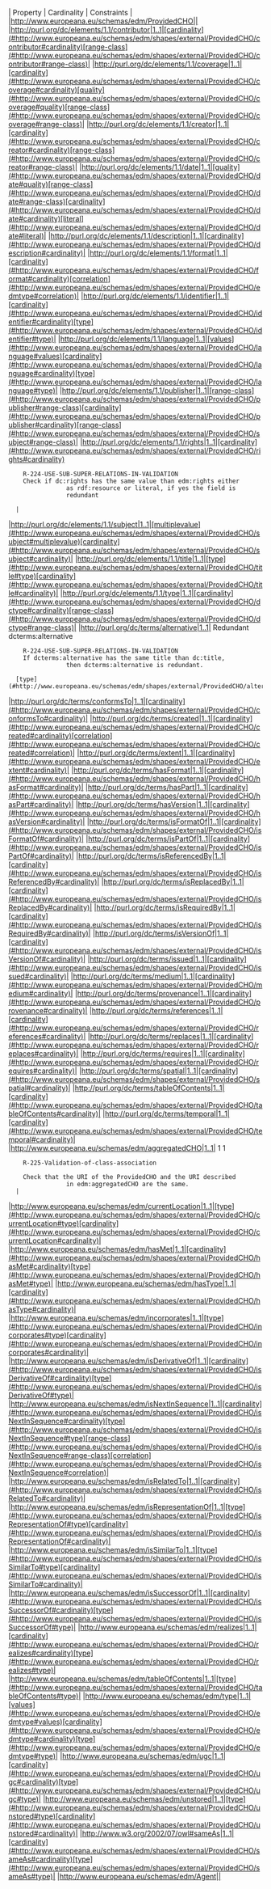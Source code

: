 | Property | Cardinality | Constraints |
|http://www.europeana.eu/schemas/edm/ProvidedCHO||
|http://purl.org/dc/elements/1.1/contributor|1..1|[cardinality](#http://www.europeana.eu/schemas/edm/shapes/external/ProvidedCHO/contributor#cardinality)[range-class](#http://www.europeana.eu/schemas/edm/shapes/external/ProvidedCHO/contributor#range-class)|
|http://purl.org/dc/elements/1.1/coverage|1..1|[cardinality](#http://www.europeana.eu/schemas/edm/shapes/external/ProvidedCHO/coverage#cardinality)[quality](#http://www.europeana.eu/schemas/edm/shapes/external/ProvidedCHO/coverage#quality)[range-class](#http://www.europeana.eu/schemas/edm/shapes/external/ProvidedCHO/coverage#range-class)|
|http://purl.org/dc/elements/1.1/creator|1..1|[cardinality](#http://www.europeana.eu/schemas/edm/shapes/external/ProvidedCHO/creator#cardinality)[range-class](#http://www.europeana.eu/schemas/edm/shapes/external/ProvidedCHO/creator#range-class)|
|http://purl.org/dc/elements/1.1/date|1..1|[quality](#http://www.europeana.eu/schemas/edm/shapes/external/ProvidedCHO/date#quality)[range-class](#http://www.europeana.eu/schemas/edm/shapes/external/ProvidedCHO/date#range-class)[cardinality](#http://www.europeana.eu/schemas/edm/shapes/external/ProvidedCHO/date#cardinality)[literal](#http://www.europeana.eu/schemas/edm/shapes/external/ProvidedCHO/date#literal)|
|http://purl.org/dc/elements/1.1/description|1..1|[cardinality](#http://www.europeana.eu/schemas/edm/shapes/external/ProvidedCHO/description#cardinality)|
|http://purl.org/dc/elements/1.1/format|1..1|[cardinality](#http://www.europeana.eu/schemas/edm/shapes/external/ProvidedCHO/format#cardinality)[correlation](#http://www.europeana.eu/schemas/edm/shapes/external/ProvidedCHO/edmtype#correlation)|
|http://purl.org/dc/elements/1.1/identifier|1..1|[cardinality](#http://www.europeana.eu/schemas/edm/shapes/external/ProvidedCHO/identifier#cardinality)[type](#http://www.europeana.eu/schemas/edm/shapes/external/ProvidedCHO/identifier#type)|
|http://purl.org/dc/elements/1.1/language|1..1|[values](#http://www.europeana.eu/schemas/edm/shapes/external/ProvidedCHO/language#values)[cardinality](#http://www.europeana.eu/schemas/edm/shapes/external/ProvidedCHO/language#cardinality)[type](#http://www.europeana.eu/schemas/edm/shapes/external/ProvidedCHO/language#type)|
|http://purl.org/dc/elements/1.1/publisher|1..1|[range-class](#http://www.europeana.eu/schemas/edm/shapes/external/ProvidedCHO/publisher#range-class)[cardinality](#http://www.europeana.eu/schemas/edm/shapes/external/ProvidedCHO/publisher#cardinality)[range-class](#http://www.europeana.eu/schemas/edm/shapes/external/ProvidedCHO/subject#range-class)|
|http://purl.org/dc/elements/1.1/rights|1..1|[cardinality](#http://www.europeana.eu/schemas/edm/shapes/external/ProvidedCHO/rights#cardinality)
        
        
        
        R-224-USE-SUB-SUPER-RELATIONS-IN-VALIDATION
        Check if dc:rights has the same value than edm:rights either
                    as rdf:resource or literal, if yes the field is 
                    redundant
        
      |
|http://purl.org/dc/elements/1.1/subject|1..1|[multiplevalue](#http://www.europeana.eu/schemas/edm/shapes/external/ProvidedCHO/subject#multiplevalue)[cardinality](#http://www.europeana.eu/schemas/edm/shapes/external/ProvidedCHO/subject#cardinality)|
|http://purl.org/dc/elements/1.1/title|1..1|[type](#http://www.europeana.eu/schemas/edm/shapes/external/ProvidedCHO/title#type)[cardinality](#http://www.europeana.eu/schemas/edm/shapes/external/ProvidedCHO/title#cardinality)|
|http://purl.org/dc/elements/1.1/type|1..1|[cardinality](#http://www.europeana.eu/schemas/edm/shapes/external/ProvidedCHO/dctype#cardinality)[range-class](#http://www.europeana.eu/schemas/edm/shapes/external/ProvidedCHO/dctype#range-class)|
|http://purl.org/dc/terms/alternative|1..1|
        Redundant dcterms:alternative
        
        
        
        R-224-USE-SUB-SUPER-RELATIONS-IN-VALIDATION
        If dcterms:alternative has the same title than dc:title, 
                    then dcterms:alternative is redundant.
        
      [type](#http://www.europeana.eu/schemas/edm/shapes/external/ProvidedCHO/alternative#type)|
|http://purl.org/dc/terms/conformsTo|1..1|[cardinality](#http://www.europeana.eu/schemas/edm/shapes/external/ProvidedCHO/conformsTo#cardinality)|
|http://purl.org/dc/terms/created|1..1|[cardinality](#http://www.europeana.eu/schemas/edm/shapes/external/ProvidedCHO/created#cardinality)[correlation](#http://www.europeana.eu/schemas/edm/shapes/external/ProvidedCHO/created#correlation)|
|http://purl.org/dc/terms/extent|1..1|[cardinality](#http://www.europeana.eu/schemas/edm/shapes/external/ProvidedCHO/extent#cardinality)|
|http://purl.org/dc/terms/hasFormat|1..1|[cardinality](#http://www.europeana.eu/schemas/edm/shapes/external/ProvidedCHO/hasFormat#cardinality)|
|http://purl.org/dc/terms/hasPart|1..1|[cardinality](#http://www.europeana.eu/schemas/edm/shapes/external/ProvidedCHO/hasPart#cardinality)|
|http://purl.org/dc/terms/hasVersion|1..1|[cardinality](#http://www.europeana.eu/schemas/edm/shapes/external/ProvidedCHO/hasVersion#cardinality)|
|http://purl.org/dc/terms/isFormatOf|1..1|[cardinality](#http://www.europeana.eu/schemas/edm/shapes/external/ProvidedCHO/isFormatOf#cardinality)|
|http://purl.org/dc/terms/isPartOf|1..1|[cardinality](#http://www.europeana.eu/schemas/edm/shapes/external/ProvidedCHO/isPartOf#cardinality)|
|http://purl.org/dc/terms/isReferencedBy|1..1|[cardinality](#http://www.europeana.eu/schemas/edm/shapes/external/ProvidedCHO/isReferencedBy#cardinality)|
|http://purl.org/dc/terms/isReplacedBy|1..1|[cardinality](#http://www.europeana.eu/schemas/edm/shapes/external/ProvidedCHO/isReplacedBy#cardinality)|
|http://purl.org/dc/terms/isRequiredBy|1..1|[cardinality](#http://www.europeana.eu/schemas/edm/shapes/external/ProvidedCHO/isRequiredBy#cardinality)|
|http://purl.org/dc/terms/isVersionOf|1..1|[cardinality](#http://www.europeana.eu/schemas/edm/shapes/external/ProvidedCHO/isVersionOf#cardinality)|
|http://purl.org/dc/terms/issued|1..1|[cardinality](#http://www.europeana.eu/schemas/edm/shapes/external/ProvidedCHO/issued#cardinality)|
|http://purl.org/dc/terms/medium|1..1|[cardinality](#http://www.europeana.eu/schemas/edm/shapes/external/ProvidedCHO/medium#cardinality)|
|http://purl.org/dc/terms/provenance|1..1|[cardinality](#http://www.europeana.eu/schemas/edm/shapes/external/ProvidedCHO/provenance#cardinality)|
|http://purl.org/dc/terms/references|1..1|[cardinality](#http://www.europeana.eu/schemas/edm/shapes/external/ProvidedCHO/references#cardinality)|
|http://purl.org/dc/terms/replaces|1..1|[cardinality](#http://www.europeana.eu/schemas/edm/shapes/external/ProvidedCHO/replaces#cardinality)|
|http://purl.org/dc/terms/requires|1..1|[cardinality](#http://www.europeana.eu/schemas/edm/shapes/external/ProvidedCHO/requires#cardinality)|
|http://purl.org/dc/terms/spatial|1..1|[cardinality](#http://www.europeana.eu/schemas/edm/shapes/external/ProvidedCHO/spatial#cardinality)|
|http://purl.org/dc/terms/tableOfContents|1..1|[cardinality](#http://www.europeana.eu/schemas/edm/shapes/external/ProvidedCHO/tableOfContents#cardinality)|
|http://purl.org/dc/terms/temporal|1..1|[cardinality](#http://www.europeana.eu/schemas/edm/shapes/external/ProvidedCHO/temporal#cardinality)|
|http://www.europeana.eu/schemas/edm/aggregatedCHO|1..1|
        1
        1
        
        
        R-225-Validation-of-class-association
        
        Check that the URI of the ProvidedCHO and the URI described 
                    in edm:aggregatedCHO are the same.
      |
|http://www.europeana.eu/schemas/edm/currentLocation|1..1|[type](#http://www.europeana.eu/schemas/edm/shapes/external/ProvidedCHO/currentLocation#type)[cardinality](#http://www.europeana.eu/schemas/edm/shapes/external/ProvidedCHO/currentLocation#cardinality)|
|http://www.europeana.eu/schemas/edm/hasMet|1..1|[cardinality](#http://www.europeana.eu/schemas/edm/shapes/external/ProvidedCHO/hasMet#cardinality)[type](#http://www.europeana.eu/schemas/edm/shapes/external/ProvidedCHO/hasMet#type)|
|http://www.europeana.eu/schemas/edm/hasType|1..1|[cardinality](#http://www.europeana.eu/schemas/edm/shapes/external/ProvidedCHO/hasType#cardinality)|
|http://www.europeana.eu/schemas/edm/incorporates|1..1|[type](#http://www.europeana.eu/schemas/edm/shapes/external/ProvidedCHO/incorporates#type)[cardinality](#http://www.europeana.eu/schemas/edm/shapes/external/ProvidedCHO/incorporates#cardinality)|
|http://www.europeana.eu/schemas/edm/isDerivativeOf|1..1|[cardinality](#http://www.europeana.eu/schemas/edm/shapes/external/ProvidedCHO/isDerivativeOf#cardinality)[type](#http://www.europeana.eu/schemas/edm/shapes/external/ProvidedCHO/isDerivativeOf#type)|
|http://www.europeana.eu/schemas/edm/isNextInSequence|1..1|[cardinality](#http://www.europeana.eu/schemas/edm/shapes/external/ProvidedCHO/isNextInSequence#cardinality)[type](#http://www.europeana.eu/schemas/edm/shapes/external/ProvidedCHO/isNextInSequence#type)[range-class](#http://www.europeana.eu/schemas/edm/shapes/external/ProvidedCHO/isNextInSequence#range-class)[correlation](#http://www.europeana.eu/schemas/edm/shapes/external/ProvidedCHO/isNextInSequence#correlation)|
|http://www.europeana.eu/schemas/edm/isRelatedTo|1..1|[cardinality](#http://www.europeana.eu/schemas/edm/shapes/external/ProvidedCHO/isRelatedTo#cardinality)|
|http://www.europeana.eu/schemas/edm/isRepresentationOf|1..1|[type](#http://www.europeana.eu/schemas/edm/shapes/external/ProvidedCHO/isRepresentationOf#type)[cardinality](#http://www.europeana.eu/schemas/edm/shapes/external/ProvidedCHO/isRepresentationOf#cardinality)|
|http://www.europeana.eu/schemas/edm/isSimilarTo|1..1|[type](#http://www.europeana.eu/schemas/edm/shapes/external/ProvidedCHO/isSimilarTo#type)[cardinality](#http://www.europeana.eu/schemas/edm/shapes/external/ProvidedCHO/isSimilarTo#cardinality)|
|http://www.europeana.eu/schemas/edm/isSuccessorOf|1..1|[cardinality](#http://www.europeana.eu/schemas/edm/shapes/external/ProvidedCHO/isSuccessorOf#cardinality)[type](#http://www.europeana.eu/schemas/edm/shapes/external/ProvidedCHO/isSuccessorOf#type)|
|http://www.europeana.eu/schemas/edm/realizes|1..1|[cardinality](#http://www.europeana.eu/schemas/edm/shapes/external/ProvidedCHO/realizes#cardinality)[type](#http://www.europeana.eu/schemas/edm/shapes/external/ProvidedCHO/realizes#type)|
|http://www.europeana.eu/schemas/edm/tableOfContents|1..1|[type](#http://www.europeana.eu/schemas/edm/shapes/external/ProvidedCHO/tableOfContents#type)|
|http://www.europeana.eu/schemas/edm/type|1..1|[values](#http://www.europeana.eu/schemas/edm/shapes/external/ProvidedCHO/edmtype#values)[cardinality](#http://www.europeana.eu/schemas/edm/shapes/external/ProvidedCHO/edmtype#cardinality)[type](#http://www.europeana.eu/schemas/edm/shapes/external/ProvidedCHO/edmtype#type)|
|http://www.europeana.eu/schemas/edm/ugc|1..1|[cardinality](#http://www.europeana.eu/schemas/edm/shapes/external/ProvidedCHO/ugc#cardinality)[type](#http://www.europeana.eu/schemas/edm/shapes/external/ProvidedCHO/ugc#type)|
|http://www.europeana.eu/schemas/edm/unstored|1..1|[type](#http://www.europeana.eu/schemas/edm/shapes/external/ProvidedCHO/unstored#type)[cardinality](#http://www.europeana.eu/schemas/edm/shapes/external/ProvidedCHO/unstored#cardinality)|
|http://www.w3.org/2002/07/owl#sameAs|1..1|[cardinality](#http://www.europeana.eu/schemas/edm/shapes/external/ProvidedCHO/sameAs#cardinality)[type](#http://www.europeana.eu/schemas/edm/shapes/external/ProvidedCHO/sameAs#type)|
|http://www.europeana.eu/schemas/edm/Agent||
